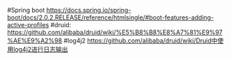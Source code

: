 #Spring boot 
https://docs.spring.io/spring-boot/docs/2.0.2.RELEASE/reference/htmlsingle/#boot-features-adding-active-profiles
#druid:
https://github.com/alibaba/druid/wiki/%E5%B8%B8%E8%A7%81%E9%97%AE%E9%A2%98
#log4j2
https://github.com/alibaba/druid/wiki/Druid中使用log4j2进行日志输出

